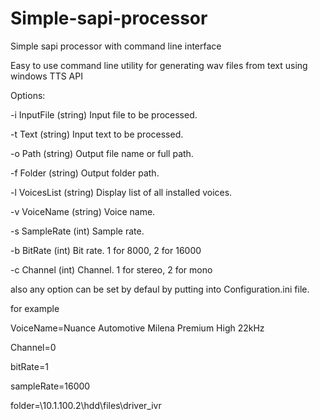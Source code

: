 # Simple-sapi-processor
Simple sapi processor with command line interface

Easy to use command line utility for generating wav files from text using windows TTS API

Options:

-i InputFile (string) Input file to be processed.

-t Text (string) Input text to be processed.

-o Path (string) Output file name or full path.

-f Folder (string) Output folder path.

-l VoicesList (string) Display list of all installed voices.

-v VoiceName (string) Voice name.

-s SampleRate (int) Sample rate.

-b BitRate (int) Bit rate. 1 for 8000, 2 for 16000

-c Channel (int) Channel. 1 for stereo, 2 for mono

also any option can be set by defaul by putting into Configuration.ini file.

for example

VoiceName=Nuance Automotive Milena Premium High 22kHz

Channel=0

bitRate=1

sampleRate=16000

folder=\\10.1.100.2\hdd\files\driver_ivr